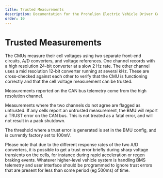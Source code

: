 ```yaml
---
title: Trusted Measurements
description: Documentation for the Prohelion Electric Vehicle Driver Controls
order: 10
---
```


# Trusted Measurements

The CMUs measure their cell voltages using two separate front-end circuits, A/D converters, and voltage references.  One channel records with a high resolution 24-bit converter at a slow 2 Hz rate.  The other channel uses a mid resolution 12-bit converter running at several kHz.  These are cross-checked against each other to verify that the CMU is functioning correctly and that the cell voltage measurement can be trusted. 

Measurements reported on the CAN bus telemetry come from the high resolution channel.   

Measurements where the two channels do not agree are flagged as untrusted.  If any cells report an untrusted measurement, the BMU will report a TRUST error on the CAN bus.  This is not treated as a fatal error, and will not result in a pack shutdown. 

The threshold where a trust error is generated is set in the BMU config, and is currently factory set to 100mV. 

Please note that due to the different response rates of the two A/D converters, it is possible to get a trust error briefly during sharp voltage transients on the cells, for instance during rapid acceleration or regen braking events.  Whatever higher-level vehicle system is handling BMS telemetry and user interface should be programmed to ignore trust errors that are present for less than some period (eg 500ms) of time. 

